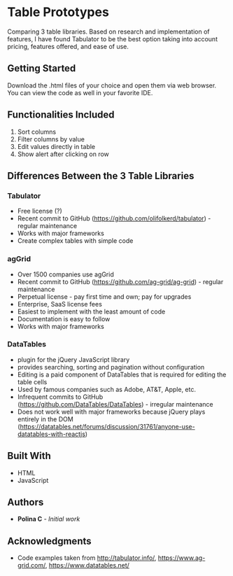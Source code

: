 # Table Prototypes

Comparing 3 table libraries.
Based on research and implementation of features, I have found Tabulator to be the best option taking into account pricing, features offered, and ease of use.

## Getting Started

Download the .html files of your choice and open them via web browser. You can view the code as well in your favorite IDE.

## Functionalities Included

01. Sort columns
02. Filter columns by value
03. Edit values directly in table
04. Show alert after clicking on row

## Differences Between the 3 Table Libraries

### Tabulator
* Free license (?)
* Recent commit to GitHub (https://github.com/olifolkerd/tabulator) - regular maintenance
* Works with major frameworks
* Create complex tables with simple code

### agGrid

* Over 1500 companies use agGrid
* Recent commit to GitHub (https://github.com/ag-grid/ag-grid) - regular maintenance
* Perpetual license - pay first time and own; pay for upgrades
* Enterprise, SaaS license fees
* Easiest to implement with the least amount of code
* Documentation is easy to follow
* Works with major frameworks

### DataTables

* plugin for the jQuery JavaScript library
* provides searching, sorting and pagination without configuration
* Editing is a paid component of DataTables that is required for editing the table cells
* Used by famous companies such as Adobe, AT&T, Apple, etc.
* Infrequent commits to GitHub (https://github.com/DataTables/DataTables) - irregular maintenance
* Does not work well with major frameworks because jQuery plays entirely in the DOM (https://datatables.net/forums/discussion/31761/anyone-use-datatables-with-reactjs)

## Built With

* HTML
* JavaScript

## Authors

* **Polina C** - *Initial work*

## Acknowledgments

* Code examples taken from http://tabulator.info/, https://www.ag-grid.com/, https://www.datatables.net/

